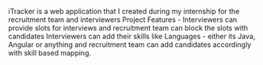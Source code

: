 iTracker is a  web application that I created during my internship for the recruitment team and interviewers
Project Features - 
Interviewers can provide slots for interviews and recruitment team can block the slots with candidates
Interviewers can add their skills like Languages - either its Java, Angular or anything and recruitment team can add candidates accordingly with skill based mapping.
